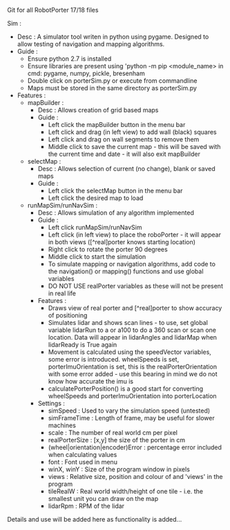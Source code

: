 Git for all RobotPorter 17/18 files

Sim :
  - Desc      : A simulator tool writen in python using pygame. Designed to allow testing of navigation and mapping algorithms.
  - Guide  :
    - Ensure python 2.7 is installed
    - Ensure libraries are present using 'python -m pip <module_name> in cmd: pygame, numpy, pickle, bresenham
    - Double click on porterSim.py or execute from commandline
    - Maps must be stored in the same directory as porterSim.py
  - Features  :
    - mapBuilder :
      - Desc  : Allows creation of grid based maps
      - Guide : 
        - Left click the mapBuilder button in the menu bar
        - Left click and drag (in left view) to add wall (black) squares
        - Left click and drag on wall segments to remove them
        - Middle click to save the current map - this will be saved with the current time and date - it will also exit mapBuilder
    - selectMap :
       - Desc : Allows selection of current (no change), blank or saved maps
       - Guide :
         - Left click the selectMap button in the menu bar
         - Left click the desired map to load
    - runMapSim/runNavSim :
      - Desc : Allows simulation of any algorithm implemented
      - Guide :
        - Left click runMapSim/runNavSim
        - Left click (in left view) to place the roboPorter - it will appear in both views ([^real]porter knows starting location)
        - Right click to rotate the porter 90 degrees
        - Middle click to start the simulation
        - To simulate mapping or navigation algorithms, add code to the navigation() or mapping() functions and use global variables
        - DO NOT USE realPorter variables as these will not be present in real life
      - Features :
        - Draws view of real porter and [^real]porter to show accuracy of positioning
        - Simulates lidar and shows scan lines - to use, set global variable lidarRun to a or a100 to do a 360 scan or scan one    location.
          Data will appear in lidarAngles and lidarMap when lidarReady is True again
        - Movement is calculated using the speedVector variables, some error is introduced. wheelSpeeds is set, porterImuOrientation is           set, this is the realPorterOrientation with some error added - use this bearing in mind we do not know how accurate the imu is
        - calculatePorterPosition() is a good start for converting wheelSpeeds and porterImuOrientation into porterLocation
      - Settings :
        - simSpeed        : Used to vary the simulation speed (untested)
        - simFrameTime    : Length of frame, may be useful for slower machines
        - scale           : The number of real world cm per pixel
        - realPorterSize  : [x,y] the size of the porter in cm
        - (wheel|orientation|encoder)Error : percentage error included when calculating values
        - font            : Font used in menu
        - winX, winY      : Size of the program window in pixels
        - views           : Relative size, position and colour of and 'views' in the program
        - tileRealW       : Real world width/height of one tile - i.e. the smallest unit you can draw on the map
        - lidarRpm        : RPM of the lidar

Details and use will be added here as functionality is added...
